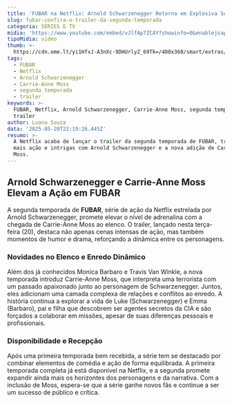 ```yaml
---
title: 'FUBAR na Netflix: Arnold Schwarzenegger Retorna em Explosiva Segunda Temporada'
slug: fubar-confira-o-trailer-da-segunda-temporada
categoria: SÉRIES E TV
midia: 'https://www.youtube.com/embed/vJlfAp7ZCAY?showinfo=0&enablejsapi=1'
tipoMidia: video
thumb: >-
  https://cdn.ome.lt/yi1HfxJ-A3nXc-9DHUrlyZ_69Tk=/480x360/smart/extras/conteudos/Design_sem_nome1.png
tags:
  - FUBAR
  - Netflix
  - Arnold Schwarzenegger
  - Carrie-Anne Moss
  - segunda temporada
  - trailer
keywords: >-
  FUBAR, Netflix, Arnold Schwarzenegger, Carrie-Anne Moss, segunda temporada,
  trailer
author: Luana Souza
data: '2025-05-20T22:19:26.445Z'
resumo: >-
  A Netflix acaba de lançar o trailer da segunda temporada de FUBAR, trazendo
  mais ação e intrigas com Arnold Schwarzenegger e a nova adição de Carrie-Anne
  Moss.
---
```


## Arnold Schwarzenegger e Carrie-Anne Moss Elevam a Ação em FUBAR

A segunda temporada de **FUBAR**, série de ação da Netflix estrelada por Arnold Schwarzenegger, promete elevar o nível de adrenalina com a chegada de Carrie-Anne Moss ao elenco. O trailer, lançado nesta terça-feira (20), destaca não apenas cenas intensas de ação, mas também momentos de humor e drama, reforçando a dinâmica entre os personagens.

### Novidades no Elenco e Enredo Dinâmico

Além dos já conhecidos Monica Barbaro e Travis Van Winkle, a nova temporada introduz Carrie-Anne Moss, que interpreta uma terrorista com um passado apaixonado junto ao personagem de Schwarzenegger. Juntos, eles adicionam uma camada complexa de relações e conflitos ao enredo. A história continua a explorar a vida de Luke (Schwarzenegger) e Emma (Barbaro), pai e filha que descobrem ser agentes secretos da CIA e são forçados a colaborar em missões, apesar de suas diferenças pessoais e profissionais.

### Disponibilidade e Recepção

Após uma primeira temporada bem recebida, a série tem se destacado por combinar elementos de comédia e ação de forma equilibrada. A primeira temporada completa já está disponível na Netflix, e a segunda promete expandir ainda mais os horizontes dos personagens e da narrativa. Com a inclusão de Moss, espera-se que a série ganhe novos fãs e continue a ser um sucesso de público e crítica.
